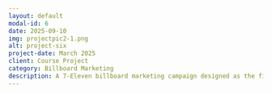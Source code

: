 ```yaml
---
layout: default
modal-id: 6
date: 2025-09-10
img: projectpic2-1.png
alt: project-six
project-date: March 2025
client: Course Project
category: Billboard Marketing
description: A 7-Eleven billboard marketing campaign designed as the final project for a previous concept design course. Designed in Adobe Illustrator and finalized as mockups within Adobe Photoshop.
---
```

